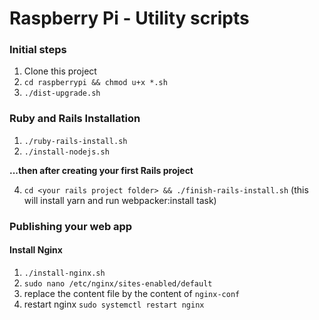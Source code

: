 # Raspberry Pi - Utility scripts

### Initial steps

1. Clone this project
2. `cd raspberrypi && chmod u+x *.sh`
3. `./dist-upgrade.sh`


### Ruby and Rails Installation

1. `./ruby-rails-install.sh`
2. `./install-nodejs.sh`

**...then after creating your first Rails project**

4. `cd <your rails project folder> && ./finish-rails-install.sh` (this will install yarn and run webpacker:install task)

### Publishing your web app

#### Install Nginx

1. `./install-nginx.sh`
2. `sudo nano /etc/nginx/sites-enabled/default`
3. replace the content file by the content of `nginx-conf`
4. restart nginx `sudo systemctl restart nginx`

